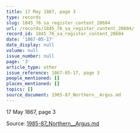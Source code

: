 ```yaml
---
title: 17 May 1867, page 3
type: records
slug: 1845_76_sa_register_content_20604
url: /records/1845_76_sa_register_content_20604/
record_id: 1845_76_sa_register_content_20604
date: '1867-05-17'
date_display: null
volume: null
issue_number: null
page: '3'
article_type: other
issue_reference: 1867-05-17, page 3
people_mentioned: []
places_mentioned: []
topics: []
source_document: 1985-87_Northern__Argus.md
---
```


17 May 1867, page 3

Source: [1985-87_Northern__Argus.md](/downloads/markdown/1985-87_Northern__Argus.md)
